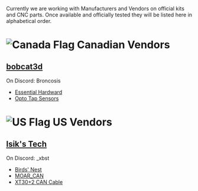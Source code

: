 Currently we are working with Manufacturers and Vendors on official kits and CNC parts.  Once available and officially tested they will be listed here in alphabetical order.


# ![Canada Flag](https://flagcdn.com/32x24/ca.png) Canadian Vendors

## [bobcat3d](https://bobcat3d.etsy.com/)
On Discord: Broncosis

- [Essential Hardward](https://www.etsy.com/ca/listing/1736497017/voron-stealth-changer-essential-hardware)
- [Opto Tap Sensors](https://www.etsy.com/ca/listing/1769077964/voron-opto-tap-sensors)


# ![US Flag](https://flagcdn.com/32x24/us.png) US Vendors

## [Isik's Tech](https://store.isiks.tech/)
On Discord: _xbst

- [Birds' Nest](https://store.isiks.tech/products/birds-nest)
- [MOAR_CAN](https://store.isiks.tech/products/moar_can)
- [XT30+2 CAN Cable](https://store.isiks.tech/products/xt302-2-can-cable-3-meters)
